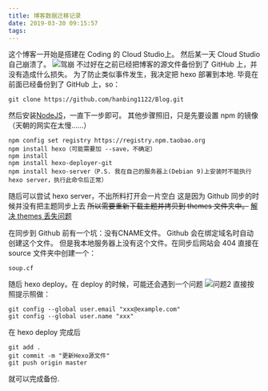 ```yaml
---
title: 博客数据迁移记录
date: 2019-03-30 09:15:57
tags:
---
```


这个博客一开始是搭建在 Coding 的 Cloud Studio上。
然后某一天 Cloud Studio 自己崩溃了。
![驾崩](https://dn-coding-net-tweet.codehub.cn/photo/2019/dc08cc20-8277-4fd3-bf34-aa14a629ada3.png)
不过好在之前已经把博客的源文件备份到了 GitHub 上，并没有造成什么损失。
为了防止类似事件发生，我决定把 hexo 部署到本地.
毕竟在前面已经备份到了 GitHub 上，so：
```
git clone https://github.com/hanbing1122/Blog.git
```
然后安装[NodeJS](https://nodejs.org/zh-cn/download/)，一直下一步即可。
其他步骤照旧，只是先要设置 npm 的镜像（天朝的网实在太慢……）
```
npm config set registry https://registry.npm.taobao.org
npm install hexo（可能需要加 --save，不确定）
npm install
npm install hexo-deployer-git
npm install hexo-server（P.S. 我在自己的服务器上(Debian 9)上安装时不能执行 hexo server，执行此命令后正常）
```
随后可以尝试 hexo server，不出所料打开会一片空白
这是因为 Github 同步的时候并没有把主题同步上去
~~所以需要重新下载主题并拷贝到 themes 文件夹中。~~
[解决 themes 丢失问题](http://w4lle.com/2016/06/06/Hexo-themes/index.html)

在同步到 Github 前有一个坑：没有CNAME文件。
Github 会在绑定域名时自动创建这个文件。
但是我本地服务器上没有这个文件。在同步后网站会 404
直接在 source 文件夹中创建一个：
```
soup.cf
```

随后 hexo deploy。在 deploy 的时候，可能还会遇到一个问题
![问题2](https://ww1.sinaimg.cn/large/007i4MEmly1g1kkmc2liuj30kn0chq3j.jpg)
直接按照提示照做：
```
git config --global user.email "xxx@example.com"
git config --global user.name "xxx"
```

在 hexo deploy 完成后
```
git add .
git commit -m "更新Hexo源文件"
git push origin master
```
就可以完成备份.
